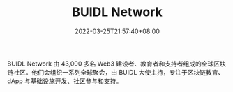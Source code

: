 ﻿---
weight: 
title: "BUIDL Network"
description: "BUIDL Network 由 43,000 多名 Web3 建设者、教育者和支持者组成的全球区块链社区"
date: 2022-03-25T21:57:40+08:00
lastmod: 2022-03-25T16:45:40+08:00
draft: false
authors: ["Metabd"]
featuredImage: "buidl-network.jpg"
link: ""
tags: ["元宇宙社区","BUIDL Network"]
categories: ["navigation"]
navigation: ["元宇宙社区"]
lightgallery: true
toc: true
pinned: false
recommend: false
recommend1: false
---
BUIDL Network 由 43,000 多名 Web3 建设者、教育者和支持者组成的全球区块链社区。他们会组织一系列全球聚会，由 BUIDL 大使主持，专注于区块链教育、dApp 与基础设施开发、社区参与和支持。
